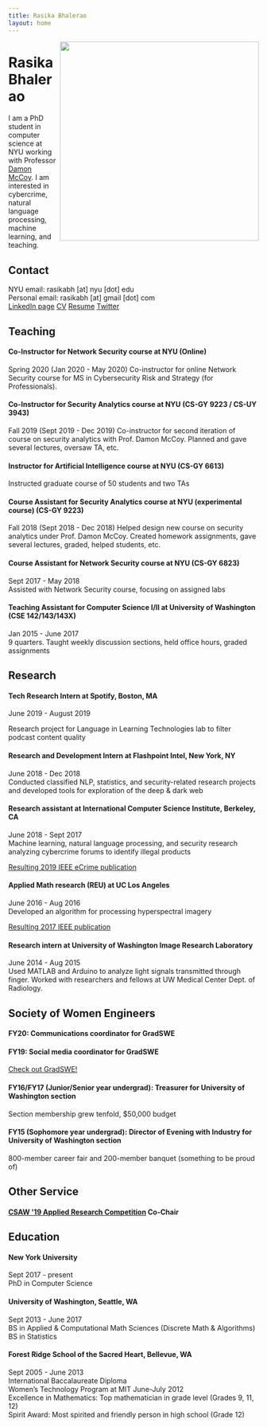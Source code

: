 ```yaml
---
title: Rasika Bhalerao
layout: home
---
```


<a href="https://rasikabh.github.io"><img src="https://github.com/rasikabh/rasikabh.github.io/blob/master/bhalerao.jpg?raw=true" align="right" height="400" ></a>

# Rasika Bhalerao

I am a PhD student in computer science at NYU working with Professor [Damon McCoy](http://damonmccoy.com). 
I am interested in cybercrime, natural language processing, machine learning, and teaching.

## Contact
NYU email: rasikabh [at] nyu [dot] edu  
Personal email: rasikabh [at] gmail [dot] com  
[LinkedIn page](https://www.linkedin.com/in/rasika-bhalerao-8a827188)
[CV](https://drive.google.com/file/d/1QaT7_kRcyo0M1aJdTwpL1eJ_Xk1gkZku/view?usp=sharing)
[Resume](https://drive.google.com/file/d/1h_ZbhhuRRcVPSLuSCOy5YDEDEkWsC_uR/view?usp=sharing)
[Twitter](https://twitter.com/rasikabh)

## Teaching
#### Co-Instructor for Network Security course at NYU (Online)
Spring 2020 (Jan 2020 - May 2020)
Co-instructor for online Network Security course for MS in Cybersecurity Risk and Strategy (for Professionals).
#### Co-Instructor for Security Analytics course at NYU (CS-GY 9223 / CS-UY 3943)
Fall 2019 (Sept 2019 - Dec 2019)
Co-instructor for second iteration of course on security analytics with Prof. Damon McCoy. Planned and gave several lectures, oversaw TA, etc.
#### Instructor for Artificial Intelligence course at NYU (CS-GY 6613)
Instructed graduate course of 50 students and two TAs
#### Course Assistant for Security Analytics course at NYU (experimental course) (CS-GY 9223)
Fall 2018 (Sept 2018 - Dec 2018)
Helped design new course on security analytics under Prof. Damon McCoy. Created homework assignments, gave several lectures, graded, helped students, etc.
#### Course Assistant for Network Security course at NYU (CS-GY 6823)
Sept 2017 - May 2018  
Assisted with Network Security course, focusing on assigned labs
#### Teaching Assistant for Computer Science I/II at University of Washington (CSE 142/143/143X)
Jan 2015 - June 2017  
9 quarters. Taught weekly discussion sections, held office hours, graded assignments

## Research
#### Tech Research Intern at Spotify, Boston, MA
June 2019 - August 2019

Research project for Language in Learning Technologies lab to filter podcast content quality
#### Research and Development Intern at Flashpoint Intel, New York, NY
June 2018 - Dec 2018  
Conducted classified NLP, statistics, and security-related research projects and developed tools for exploration of the deep & dark web
#### Research assistant at International Computer Science Institute, Berkeley, CA
June 2018 - Sept 2017  
Machine learning, natural language processing, and security research analyzing cybercrime forums to identify illegal products 

[Resulting 2019 IEEE eCrime publication](https://ieeexplore.ieee.org/document/9037582)

#### Applied Math research (REU) at UC Los Angeles
June 2016 - Aug 2016  
Developed an algorithm for processing hyperspectral imagery  

[Resulting 2017 IEEE publication](https://ieeexplore.ieee.org/document/7953347)

#### Research intern at University of Washington Image Research Laboratory
June 2014 - Aug 2015  
Used MATLAB and Arduino to analyze light signals transmitted through finger. Worked with researchers and fellows at UW Medical Center Dept. of Radiology.

## Society of Women Engineers
#### FY20: Communications coordinator for GradSWE
#### FY19: Social media coordinator for GradSWE
[Check out GradSWE!](http://gradswe.swe.org)
#### FY16/FY17 (Junior/Senior year undergrad): Treasurer for University of Washington section
Section membership grew tenfold, $50,000 budget
#### FY15 (Sophomore year undergrad): Director of Evening with Industry for University of Washington section
800-member career fair and 200-member banquet (something to be proud of)

## Other Service
#### [CSAW '19 Applied Research Competition](https://csaw.engineering.nyu.edu/research) Co-Chair

## Education
#### New York University
Sept 2017 - present  
PhD in Computer Science
#### University of Washington, Seattle, WA
Sept 2013 - June 2017  
BS in Applied & Computational Math Sciences (Discrete Math & Algorithms)  
BS in Statistics
#### Forest Ridge School of the Sacred Heart, Bellevue, WA
Sept 2005 - June 2013  
International Baccalaureate Diploma  
Women’s Technology Program at MIT June-July 2012  
Excellence in Mathematics: Top mathematician in grade level (Grades 9, 11, 12)  
Spirit Award: Most spirited and friendly person in high school (Grade 12)

